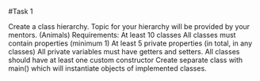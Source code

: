 #Task 1

Create a class hierarchy. Topic for your hierarchy will be provided by your mentors. (Animals)
Requirements:
At least 10 classes
All classes must contain properties (minimum 1)
At least 5 private properties (in total, in any classes)
All private variables must have getters and setters.
All classes should have at least one custom constructor
Create separate class with main() which will instantiate objects of implemented classes.